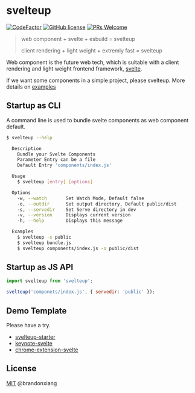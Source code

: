 # svelteup

[![CodeFactor](https://www.codefactor.io/repository/github/brandonxiang/svelteup/badge)](https://www.codefactor.io/repository/github/brandonxiang/svelteup)
[![GitHub license](https://img.shields.io/github/license/brandonxiang/svelteup)](https://github.com/brandonxiang/svelteup/blob/master/LICENSE)
[![PRs Welcome](https://img.shields.io/badge/PRs-welcome-orange.svg)](https://github.com/brandonxiang/svelteup/compare)

> web component + svelte + esbuild = svelteup
>
> client rendering + light weight + extremly fast = svelteup

Web component is the future web tech, which is suitable with a client rendering and light weight frontend framework, [svelte](https://svelte.dev/).

If we want some components in a simple project, please svelteup. More details on [examples](./examples)

## Startup as CLI

A command line is used to bundle svelte components as web component default.

```bash
$ svelteup --help

  Description
    Bundle your Svelte Components 
    Parameter Entry can be a file 
    Default Entry 'components/index.js'

  Usage
    $ svelteup [entry] [options]

  Options
    -w, --watch       Set Watch Mode, Default false
    -o, --outdir      Set output directory, Default public/dist
    -s, --servedir    Set Serve directory in dev
    -v, --version     Displays current version
    -h, --help        Displays this message

  Examples
    $ svelteup -s public
    $ svelteup bundle.js
    $ svelteup components/index.js -o public/dist
```

## Startup as JS API

```javascript
import svelteup from 'svelteup';

svelteup('componets/index.js', { servedir: 'public' });
```

## Demo Template

Please have a try.

- [svelteup-starter](https://github.com/brandonxiang/svelteup-starter)
- [keynote-svelte](https://github.com/WhatisHappyPlanet/keynote-svelte)
- [chrome-extension-svelte](https://github.com/brandonxiang/chrome-extension-svelte)

## License

[MIT](./LICENSE) @brandonxiang

